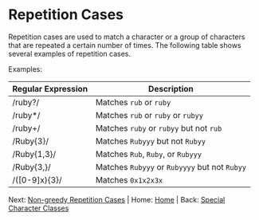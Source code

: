 # Repetition Cases

Repetition cases are used to match a character or a group of characters that are repeated a certain number of times. The following table shows several examples of repetition cases.

Examples:

| Regular Expression | Description |
| ------------------ | ----------- |
| /ruby?/            | Matches `rub` or `ruby` |
| /ruby*/            | Matches `rub` or `ruby` or `rubyy` |
| /ruby+/            | Matches `ruby` or `rubyy` but not `rub` |
| /Ruby{3}/          | Matches `Rubyyy` but not `Rubyy` |
| /Ruby{1,3}/        | Matches `Rub`, `Ruby`, or `Rubyyy` |
| /Ruby{3,}/         | Matches `Rubyyy` or `Rubyyyy` but not `Rubyy` |
| /([0-9]x){3}/      | Matches `0x1x2x3x` |

Next: [Non-greedy Repetition Cases](./Non-greedyRepetition.md) | Home: [Home](../../README.md) | Back: [Special Character Classes](./SpecialCharacterClasses.md)
